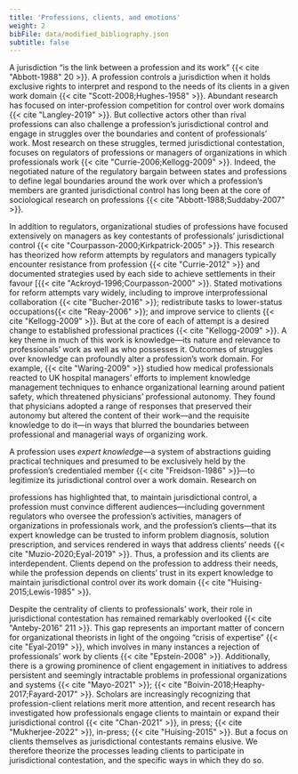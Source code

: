 ```yaml
---
title: 'Professions, clients, and emotions'
weight: 2
bibFile: data/modified_bibliography.json
subtitle: false
---
```


A jurisdiction “is the link between a profession and its work” {{< cite "Abbott-1988" 20 >}}. A profession controls a jurisdiction when it holds exclusive rights to interpret and respond to the needs of its clients in a given work domain {{< cite "Scott-2008;Hughes-1958" >}}. Abundant research has focused on inter-profession competition for control over work domains {{< cite "Langley-2019" >}}. But collective actors other than rival professions can also challenge a profession’s jurisdictional control and engage in struggles over the boundaries and content of professionals’ work. Most research on these struggles, termed jurisdictional contestation, focuses on regulators of professions or managers of organizations in which professionals work {{< cite "Currie-2006;Kellogg-2009" >}}. Indeed, the negotiated nature of the regulatory bargain between states and professions to define legal boundaries around the work over which a profession’s members are granted jurisdictional control has long been at the core of sociological research on professions {{< cite "Abbott-1988;Suddaby-2007" >}}.

In addition to regulators, organizational studies of professions have focused extensively on managers as key contestants of professionals’ jurisdictional control {{< cite "Courpasson-2000;Kirkpatrick-2005" >}}. This research has theorized how reform attempts by regulators and managers typically encounter resistance from profession {{< cite "Currie-2012" >}} and documented strategies used by each side to achieve settlements in their favour [{{< cite "Ackroyd-1996;Courpasson-2000" >}}. Stated motivations for reform attempts vary widely, including to improve interprofessional collaboration {{< cite "Bucher-2016" >}}; redistribute tasks to lower-status occupations{{< cite "Reay-2006" >}}; and improve service to clients {{< cite "Kellogg-2009" >}}. But at the core of each of attempt is a desired change to established professional practices {{< cite "Kellogg-2009" >}}. A key theme in much of this work is knowledge―its nature and relevance to professionals’ work as well as who possesses it. Outcomes of struggles over knowledge can profoundly alter a profession’s work domain. For example, {{< cite "Waring-2009" >}} studied how medical professionals reacted to UK hospital managers’ efforts to implement knowledge management techniques to enhance organizational learning around patient safety, which threatened physicians’ professional autonomy. They found that physicians adopted a range of responses that preserved their autonomy but altered the content of their work―and the requisite knowledge to do it―in ways that blurred the boundaries between professional and managerial ways of organizing work.

A profession uses _expert knowledge_—a system of abstractions guiding practical techniques and presumed to be exclusively held by the profession’s credentialed member {{< cite "Freidson-1986" >}}—to legitimize its jurisdictional control over a work domain. Research on

professions has highlighted that, to maintain jurisdictional control, a profession must convince different audiences—including government regulators who oversee the profession’s activities, managers of organizations in professionals work, and the profession’s clients—that its expert knowledge can be trusted to inform problem diagnosis, solution prescription, and services rendered in ways that address clients’ needs {{< cite "Muzio-2020;Eyal-2019" >}}. Thus, a profession and its clients are interdependent. Clients depend on the profession to address their needs, while the profession depends on clients’ trust in its expert knowledge to maintain jurisdictional control over its work domain {{< cite "Huising-2015;Lewis-1985" >}}.

Despite the centrality of clients to professionals’ work, their role in jurisdictional contestation has remained remarkably overlooked {{< cite "Anteby-2016" 211 >}}. This gap represents an important matter of concern for organizational theorists in light of the ongoing “crisis of expertise” {{< cite "Eyal-2019" >}}, which involves in many instances a rejection of professionals’ work by clients {{< cite "Epstein-2008" >}}. Additionally, there is a growing prominence of client engagement in initiatives to address persistent and seemingly intractable problems in professional organizations and systems {{< cite "Mayo-2021" >}}; {{< cite "Boivin-2018;Heaphy-2017;Fayard-2017" >}}. Scholars are increasingly recognizing that profession-client relations merit more attention, and recent research has investigated how professionals engage clients to maintain or expand their jurisdictional control {{< cite "Chan-2021" >}}, in press; {{< cite "Mukherjee-2022" >}}, in-press; {{< cite "Huising-2015" >}}. But a focus on clients themselves as jurisdictional contestants remains elusive. We therefore theorize the processes leading clients to participate in jurisdictional contestation, and the specific ways in which they do so.
